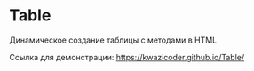 # Table
Динамическое создание таблицы с методами в HTML 

Ссылка для демонстрации:
https://kwazicoder.github.io/Table/
